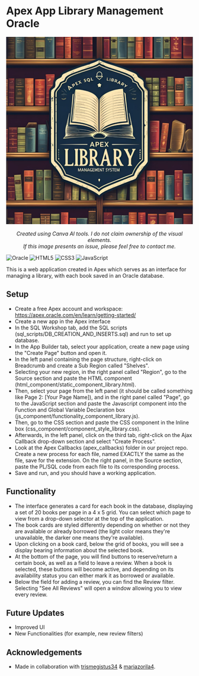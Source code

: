 # Apex App Library Management Oracle

<p align="center">
  <img src="librayr logo apex.png" alt="Logo" width="600">
</p>
<p align="center">
  <em>Created using Canva AI tools. I do not claim ownership of the visual elements.<br>
  If this image presents an issue, please feel free to contact me.</em>
</p>

![Oracle](https://img.shields.io/badge/Oracle-F80000?style=for-the-badge&logo=oracle&logoColor=white)
![HTML5](https://img.shields.io/badge/html5-%23E34F26.svg?style=for-the-badge&logo=html5&logoColor=white)
![CSS3](https://img.shields.io/badge/css3-%231572B6.svg?style=for-the-badge&logo=css3&logoColor=white)
![JavaScript](https://img.shields.io/badge/javascript-%23323330.svg?style=for-the-badge&logo=javascript&logoColor=%23F7DF1E)

This is a web application created in Apex which serves as an interface for managing a library, with each book saved in an Oracle database.

## Setup

- Create a free Apex account and workspace: https://apex.oracle.com/en/learn/getting-started/
- Create a new app in the Apex interface
- In the SQL Workshop tab, add the SQL scripts (sql_scripts/DB_CREATION_AND_INSERTS.sql) and run to set up database.
- In the App Builder tab, select your application, create a new page using the "Create Page" button and open it.
- In the left panel containing the page structure, right-click on Breadcrumb and create a Sub Region called "Shelves".
- Selecting your new region, in the right panel called "Region", go to the Source section and paste the HTML component (html_component/static_component_library.html).
- Then, select your page from the left panel (it should be called something like Page 2: [Your Page Name]), and in the right panel called "Page", go to the JavaScript section and paste the Javascript component into the Function and Global Variable Declaration box (js_component/functionality_component_library.js).
- Then, go to the CSS section and paste the CSS component in the Inline box (css_component/component_style_library.css).
- Afterwards, in the left panel, click on the third tab, right-click on the Ajax Callback drop-down section and select "Create Process".
- Look at the Apex Callbacks (apex_callbacks) folder in our project repo. Create a new process for each file, named EXACTLY the same as the file, save for the extension. On the right panel, in the Source section, paste the PL/SQL code from each file to its corresponding process.
- Save and run, and you should have a working application.

## Functionality

- The interface generates a card for each book in the database, displaying a set of 20 books per page in a 4 x 5 grid. You can select which page to view from a drop-down selector at the top of the application.
- The book cards are styled differently depending on whether or not they are available or already borrowed (the light color means they're unavailable, the darker one means they're available).
- Upon clicking on a book card, below the grid of books, you will see a display bearing information about the selected book.
- At the bottom of the page, you will find buttons to reserve/return a certain book, as well as a field to leave a review. When a book is selected, these buttons will become active, and depending on its availability status you can either mark it as borrowed or available.
- Below the field for adding a review, you can find the Review filter. Selecting "See All Reviews" will open a window allowing you to view every review.

## Future Updates

- Improved UI
- New Functionalities (for example, new review filters)

## Acknowledgements

- Made in collaboration with [trismegistus34](https://github.com/trismegistus34) & [mariazorila4](https://github.com/mariazorila4).
